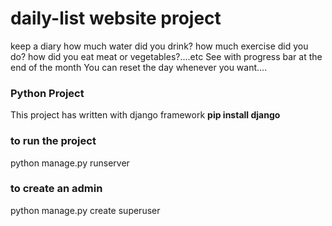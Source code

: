 # daily-list website project
keep a diary
how much water did you drink?
how much exercise did you do?
how did you eat meat or vegetables?....etc
See with progress bar at the end of the month
You can reset the day whenever you want....
### Python Project
This project has written with django framework
**pip install django**
### to run the project
python manage.py runserver 
### to create an admin 
python manage.py create superuser
